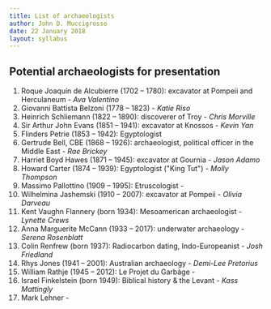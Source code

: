 ```yaml
---
title: List of archaeologists
author: John D. Muccigrosso
date: 22 January 2018
layout: syllabus
---
```


## Potential archaeologists for presentation

1. Roque Joaquín de Alcubierre (1702 – 1780): excavator at Pompeii and Herculaneum - *Ava Valentino*
1. Giovanni Battista Belzoni (1778 – 1823) - *Katie Riso*
1. Heinrich Schliemann (1822 – 1890): discoverer of Troy - *Chris Morville*
1. Sir Arthur John Evans (1851 – 1941): excavator at Knossos - *Kevin Yan*
1. Flinders Petrie (1853 – 1942): Egyptologist
1. Gertrude Bell, CBE (1868 – 1926): archaeologist, political officer in the Middle East - *Rae Brickey*
1. Harriet Boyd Hawes (1871 – 1945): excavator at Gournia - *Jason Adamo*
1. Howard Carter (1874 – 1939): Egyptologist ("King Tut") - *Molly Thompson*
1. Massimo Pallottino (1909 – 1995): Etruscologist - 
1. Wilhelmina Jashemski (1910 – 2007): excavator at Pompeii - *Olivia Darveau*
1. Kent Vaughn Flannery (born 1934): Mesoamerican archaeologist - *Lynette Crews*
1. Anna Marguerite McCann (1933 – 2017): underwater archaeology - *Serena Rosenblatt*
1. Colin Renfrew (born 1937): Radiocarbon dating, Indo-Europeanist - *Josh Friedland*
1. Rhys Jones (1941 – 2001): Australian archaeology - *Demi-Lee Pretorius*
1. William Rathje (1945 – 2012): Le Projet du Garbàge -
1. Israel Finkelstein (born 1949): Biblical history & the Levant - *Kass Mattingly*
1. Mark Lehner -
